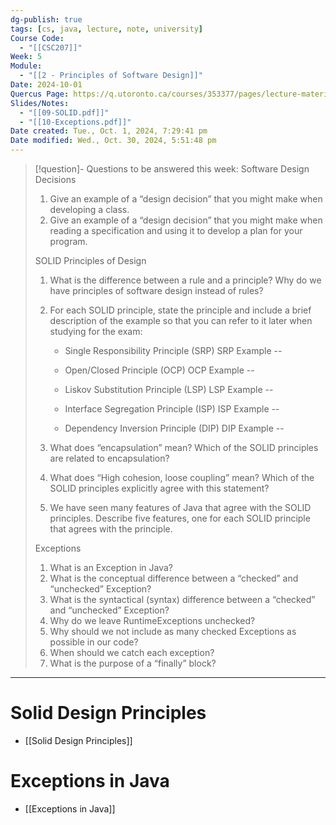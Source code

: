 ```yaml
---
dg-publish: true
tags: [cs, java, lecture, note, university]
Course Code:
  - "[[CSC207]]"
Week: 5
Module:
  - "[[2 - Principles of Software Design]]"
Date: 2024-10-01
Quercus Page: https://q.utoronto.ca/courses/353377/pages/lecture-materials-for-week-5?module_item_id=6151166
Slides/Notes:
  - "[[09-SOLID.pdf]]"
  - "[[10-Exceptions.pdf]]"
Date created: Tue., Oct. 1, 2024, 7:29:41 pm
Date modified: Wed., Oct. 30, 2024, 5:51:48 pm
---
```


> [!question]- Questions to be answered this week:
> Software Design Decisions
>
> 1. Give an example of a “design decision” that you might make when developing a class.
> 2. Give an example of a “design decision” that you might make when reading a specification and using it to develop a plan for your program.
>
> SOLID Principles of Design
>
> 1. What is the difference between a rule and a principle?
> Why do we have principles of software design instead of rules?
>
> 2. For each SOLID principle, state the principle and include a brief description of the example so that you can refer to it later when studying for the exam:
>
>    - Single Responsibility Principle (SRP)
> SRP Example --
>
>    - Open/Closed Principle (OCP)
> OCP Example --
>
>    - Liskov Substitution Principle (LSP)
> LSP Example --
>
>    - Interface Segregation Principle (ISP)
> ISP Example --
>
>    - Dependency Inversion Principle (DIP)
> DIP Example --
>
> 3. What does “encapsulation” mean? Which of the SOLID principles are related to encapsulation?
> 4. What does “High cohesion, loose coupling” mean? Which of the SOLID principles explicitly agree with this statement?
> 5. We have seen many features of Java that agree with the SOLID principles. Describe five features, one for each SOLID principle that agrees with the principle.
>
> Exceptions
>
> 1. What is an Exception in Java?
> 2. What is the conceptual difference between a “checked” and “unchecked” Exception?
> 3. What is the syntactical (syntax) difference between a “checked” and “unchecked” Exception?
> 4. Why do we leave RuntimeExceptions unchecked?
> 5. Why should we not include as many checked Exceptions as possible in our code?
> 6. When should we catch each exception?
> 7. What is the purpose of a “finally” block?

---

# Solid Design Principles

- [[Solid Design Principles]]

# Exceptions in Java

- [[Exceptions in Java]]